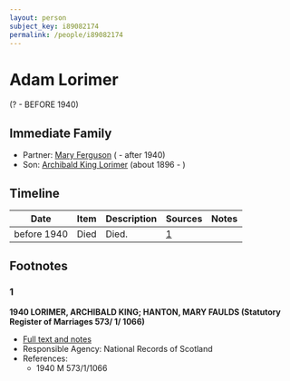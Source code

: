 ```yaml
---
layout: person
subject_key: i89082174
permalink: /people/i89082174
---
```


# Adam Lorimer
(? - BEFORE 1940)

## Immediate Family

* Partner: [Mary Ferguson](./@12092730@-mary-ferguson-b-d1940.md) ( - after 1940)
* Son: [Archibald King Lorimer](./@37201190@-archibald-king-lorimer-b1896-d.md) (about 1896 - )

## Timeline

Date | Item | Description | Sources | Notes
---|---|---|---|---
before 1940 | Died | Died. | [1](#1) | 

## Footnotes

### 1

**1940 LORIMER, ARCHIBALD KING; HANTON, MARY FAULDS (Statutory Register of Marriages 573/ 1/ 1066)**

* [Full text and notes](../sources/@31255262@-1940-lorimer,-archibald-king;-hanton,-mary-faulds-statutory-register-of-marriages-573-1-1066-.md)
* Responsible Agency: National Records of Scotland
* References: 
  * 1940 M 573/1/1066


